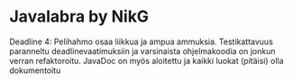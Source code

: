 Javalabra by NikG
=========

Deadline 4:
Pelihahmo osaa liikkua ja ampua ammuksia.
Testikattavuus paranneltu deadlinevaatimuksiin ja varsinaista ohjelmakoodia on jonkun verran refaktoroitu.
JavaDoc on myös aloitettu ja kaikki luokat (pitäisi) olla dokumentoitu